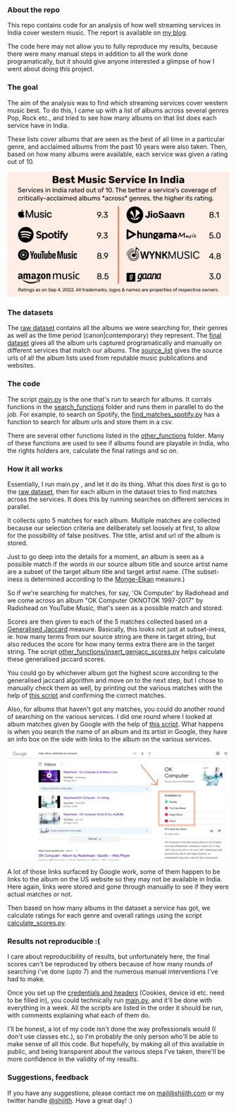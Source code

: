### About the repo

This repo contains code for an analysis of how well streaming services in India cover western music. The report is available on [my blog](https://shijith.com/blog/music-streaming-india/). 

The code here may not allow you to fully reproduce my results, because there were many manual steps in addition to all the work done programatically, but it should give anyone interested a glimpse of how I went about doing this project.

### The goal

The aim of the analysis was to find which streaming services cover western music best. To do this, I came up with a list of albums across several genres Pop, Rock etc., and tried to see how many albums on that list does each service have in India. 

These lists cover albums that are seen as the best of all time in a particular genre, and acclaimed albums from the past 10 years were also taken. Then, based on how many albums were available, each service was given a rating out of 10.

![Overall Ratings](assets/overall_ratings_blog.webp)

### The datasets 

The [raw dataset](data/all_data_v14.csv) contains all the albums we were searching for, their genres as well as the time period (canon|contemporary) they represent.
The [final dataset](data/match_grid_expanded_sep_04_with_rights_holder_final.csv) gives all the album urls captured programatically and manually on different services that match our albums. 
The [source_list](data/source_list.csv) gives the source urls of all the album lists used from reputable music publications and websites.

### The code 

The script [main.py](main.py) is the one that's run to search for albums. It corrals functions in the [search_functions](search_functions) folder and runs them in parallel to do the job. For example, to search on Spotify, the [find_matches_spotify.py](search_functions/find_matches_spotify.py) has a function to search for album urls and store them in a csv.

There are several other functions listed in the [other_functions](other_functions) folder. Many of these functions are used to see if albums found are playable in India, who the rights holders are, calculate the final ratings and so on.

### How it all works 

Essentially, I run main.py , and let it do its thing. What this does first is go to the [raw dataset](data/all_data_v14.csv), then for each album in the dataset tries to find matches across the services. It does this by running searches on different services in parallel. 

It collects upto 5 matches for each album. Multiple matches are collected because our selection criteria are deliberately set loosely at first, to allow for the possibility of false positives. The title, artist and url of the album is stored.

Just to go deep into the details for a moment, an album is seen as a possible match if the words in our source album title and source artist name are a subset of the target album title and target artist name. (The subset-iness is determined according to the [Monge-Elkan](https://anhaidgroup.github.io/py_stringmatching/v0.4.x/MongeElkan.html) measure.)

So if we're searching for matches, for say, 'Ok Computer' by Radiohead and we come across an album "OK Computer OKNOTOK 1997-2017" by Radiohead on YouTube Music, that's seen as a possible match and stored. 

Scores are then given to each of the 5 matches collected based on a [Generalised Jaccard](https://anhaidgroup.github.io/py_stringmatching/v0.4.x/GeneralizedJaccard.html) measure. Basically, this looks not just at subset-iness, ie. how many terms from our source string are there in target string, but also reduces the score for how many terms extra there are in the target string. The script [other_functions/insert_genjacc_scores.py](other_functions/insert_genjacc_scores.py) helps calculate these generalised jaccard scores.

You could go by whichever album got the highest score according to the generalised jaccard algorithm and move on to the next step, but I chose to manually check them as well, by printing out the various matches with the help of [this script](other_functions/create_txt_false_pos_check.py) and confirming the correct matches.

Also, for albums that haven't got any matches, you could do another round of searching on the various services. I did one round where I looked at album matches given by Google with the help of [this script](other_functions/download_google_results.py). What happens is when you search the name of an album and its artist in Google, they have an info box on the side with links to the album on the various services. 

![Overall Ratings](assets/google_screenshot.webp)

A lot of those links surfaced by Google work, some of them happen to be links to the album on the US website so they may not be available in India. Here again, links were stored and gone through manually to see if they were actual matches or not.

Then based on how many albums in the dataset a service has got, we calculate ratings for each genre and overall ratings using the script [calculate_scores.py](other_functions/calculate_scores.py).

### Results not reproducible :(

I care about reproducibility of results, but unfortunately here, the final scores can't be reproduced by others because of how many rounds of searching i've done (upto 7) and the numerous manual interventions I've had to make. 

Once you set up the [credentials and headers](creds_headers) (Cookies, device id etc. need to be filled in), you could technically run [main.py](main.py), and it'll be done with everything in a week. All the scripts are listed in the order it should be run, with comments explaining what each of them do. 

I'll be honest, a lot of my code isn't done the way professionals would (I don't use classes etc.), so I'm probably the only person who'll be able to make sense of all this code. But hopefully, by making all of this available in public, and being transparent about the various steps I've taken, there'll be more confidence in the validity of my results.

### Suggestions, feedback
If you have any suggestions, please contact me on mail@shijith.com or my twitter handle [@shijith](https://twitter.com/shijith). Have a great day! :)
